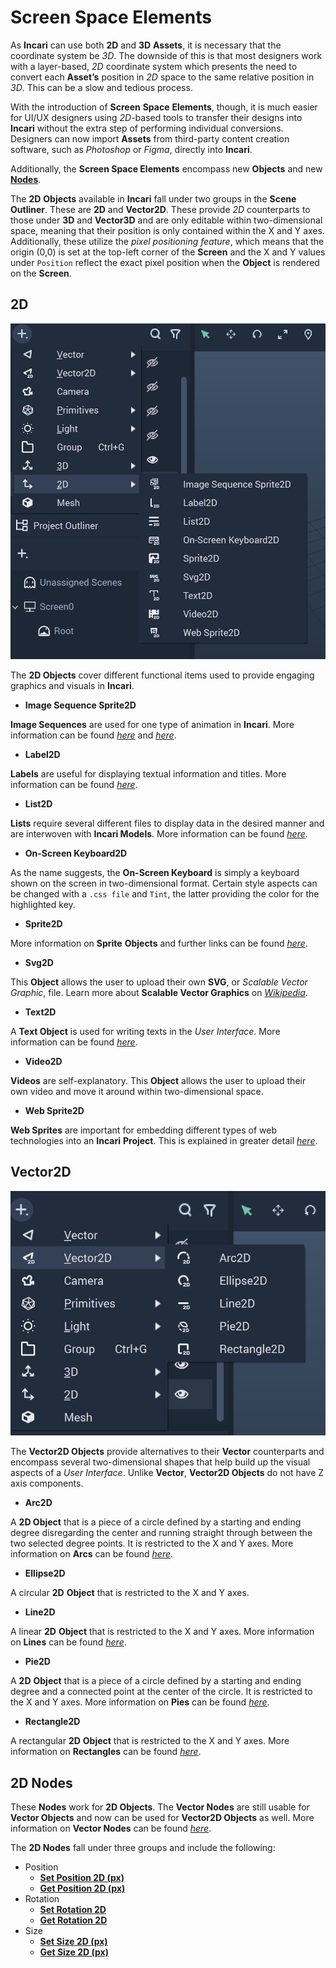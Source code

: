 # Screen Space Elements

As **Incari** can use both **2D** and **3D** **Assets**, it is necessary that the coordinate system be *3D*. The downside of this is that most designers work with a layer-based, *2D* coordinate system which presents the need to convert each **Asset’s** position in *2D* space to the same relative position in *3D*. This can be a slow and tedious process.

With the introduction of **Screen** **Space** **Elements**, though, it is much easier for UI/UX designers using *2D*-based tools to transfer their designs into **Incari** without the extra step of performing individual conversions. Designers can now import **Assets** from third-party content creation software, such as _Photoshop_ or _Figma_, directly into **Incari**.

Additionally, the **Screen Space Elements** encompass new **Objects** and new [**Nodes**](#2d-nodes).

The **2D** **Objects** available in **Incari** fall under two groups in the **Scene Outliner**. These are **2D** and **Vector2D**. These provide *2D* counterparts to those under **3D** and **Vector3D** and are only editable within two-dimensional space, meaning that their position is only contained within the X and Y axes. Additionally, these utilize the _pixel positioning feature_, which means that the origin \(0,0\) is set at the top-left corner of the **Screen** and the X and Y values under `Position` reflect the exact pixel position when the **Object** is rendered on the **Screen**.

## 2D

![2D Objects](../../.gitbook/assets/2Delements.png)

The **2D Objects** cover different functional items used to provide engaging graphics and visuals in **Incari**.

* **Image Sequence Sprite2D** 

**Image Sequences** are used for one type of animation in **Incari**. More information can be found [_here_](../../demo-projects/4-methods-of-animation.md#3-image-sequence) and [_here_](../../modules/image-sequence-editor.md).

* **Label2D**

**Labels** are useful for displaying textual information and titles. More information can be found [_here_](../../toolbox/incari/vector/label/README.md).

* **List2D**

**Lists** require several different files to display data in the desired manner and are interwoven with **Incari Models**. More information can be found [_here_](list-widget.md).

* **On-Screen Keyboard2D**

As the name suggests, the **On-Screen Keyboard** is simply a keyboard shown on the screen in two-dimensional format. Certain style aspects can be changed with a `.css file` and `Tint`, the latter providing the color for the highlighted key.

* **Sprite2D**

More information on **Sprite** **Objects** and further links can be found [_here_](sprite.md).

* **Svg2D**

This **Object** allows the user to upload their own **SVG**, or _Scalable Vector Graphic_, file. Learn more about **Scalable Vector Graphics** on [_Wikipedia_](https://en.wikipedia.org/wiki/Scalable_Vector_Graphics).

* **Text2D**

A **Text Object** is used for writing texts in the *User Interface*. More information can be found [_here_](text.md).

* **Video2D**

**Videos** are self-explanatory. This **Object** allows the user to upload their own video and move it around within two-dimensional space.

* **Web Sprite2D**

**Web Sprites** are important for embedding different types of web technologies into an **Incari** **Project**. This is explained in greater detail [_here_](web-sprite.md).

## Vector2D

![Vector2D Objects](../../.gitbook/assets/2Dvectorelements.png)

The **Vector2D Objects** provide alternatives to their **Vector** counterparts and encompass several two-dimensional shapes that help build up the visual aspects of a _User Interface_. Unlike **Vector**, **Vector2D Objects** do not have Z axis components.

* **Arc2D**

A **2D Object** that is a piece of a circle defined by a starting and ending degree disregarding the center and running straight through between the two selected degree points. It is restricted to the X and Y axes. More information on **Arcs** can be found [_here_](../../toolbox/incari/vector/arc/README.md).

* **Ellipse2D**

A circular **2D** **Object** that is restricted to the X and Y axes.

* **Line2D**

A linear **2D** **Object** that is restricted to the X and Y axes. More information on **Lines** can be found [_here_](../../toolbox/incari/vector/line/README.md).

* **Pie2D**

A **2D** **Object** that is a piece of a circle defined by a starting and ending degree and a connected point at the center of the circle. It is restricted to the X and Y axes. More information on **Pies** can be found [_here_](../../toolbox/incari/vector/pie/README.md).

* **Rectangle2D**

A rectangular **2D** **Object** that is restricted to the X and Y axes. More information on **Rectangles** can be found [_here_](../../toolbox/incari/vector/rectangle/README.md).

## 2D Nodes

These **Nodes** work for **2D Objects**. The **Vector Nodes** are still usable for **Vector Objects** and now can be used for **Vector2D Objects** as well. More information on **Vector Nodes** can be found [_here_](../../toolbox/incari/vector/README.md).

The **2D Nodes** fall under three groups and include the following:

* Position
  * [**Set Position 2D (px)**](../../toolbox/incari/object/set-position-pixel.md)
  * [**Get Position 2D (px)**](../../toolbox/incari/object/get-position-pixel.md)
* Rotation
  * [**Set Rotation 2D**](../../toolbox/incari/object/set-rotation-pixel.md)
  * [**Get Rotation 2D**](../../toolbox/incari/object/get-rotation-pixel.md)
* Size
  * [**Set Size 2D (px)**](../../toolbox/incari/object/set-size-pixel.md)
  * [**Get Size 2D (px)**](../../toolbox/incari/object/get-size-pixel.md)

